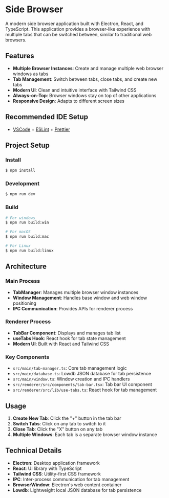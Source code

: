 # Side Browser

A modern side browser application built with Electron, React, and TypeScript. This application provides a browser-like experience with multiple tabs that can be switched between, similar to traditional web browsers.

## Features

- **Multiple Browser Instances**: Create and manage multiple web browser windows as tabs
- **Tab Management**: Switch between tabs, close tabs, and create new tabs
- **Modern UI**: Clean and intuitive interface with Tailwind CSS
- **Always-on-Top**: Browser windows stay on top of other applications
- **Responsive Design**: Adapts to different screen sizes

## Recommended IDE Setup

- [VSCode](https://code.visualstudio.com/) + [ESLint](https://marketplace.visualstudio.com/items?itemName=dbaeumer.vscode-eslint) + [Prettier](https://marketplace.visualstudio.com/items?itemName=esbenp.prettier-vscode)

## Project Setup

### Install

```bash
$ npm install
```

### Development

```bash
$ npm run dev
```

### Build

```bash
# For windows
$ npm run build:win

# For macOS
$ npm run build:mac

# For Linux
$ npm run build:linux
```

## Architecture

### Main Process

- **TabManager**: Manages multiple browser window instances
- **Window Management**: Handles base window and web window positioning
- **IPC Communication**: Provides APIs for renderer process

### Renderer Process

- **TabBar Component**: Displays and manages tab list
- **useTabs Hook**: React hook for tab state management
- **Modern UI**: Built with React and Tailwind CSS

### Key Components

- `src/main/tab-manager.ts`: Core tab management logic
- `src/main/database.ts`: Lowdb JSON database for tab persistence
- `src/main/window.ts`: Window creation and IPC handlers
- `src/renderer/src/components/tab-bar.tsx`: Tab bar UI component
- `src/renderer/src/lib/use-tabs.ts`: React hook for tab management

## Usage

1. **Create New Tab**: Click the "+" button in the tab bar
2. **Switch Tabs**: Click on any tab to switch to it
3. **Close Tab**: Click the "X" button on any tab
4. **Multiple Windows**: Each tab is a separate browser window instance

## Technical Details

- **Electron**: Desktop application framework
- **React**: UI library with TypeScript
- **Tailwind CSS**: Utility-first CSS framework
- **IPC**: Inter-process communication for tab management
- **BrowserWindow**: Electron's web content container
- **Lowdb**: Lightweight local JSON database for tab persistence
